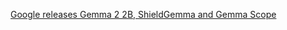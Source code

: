 [Google releases Gemma 2 2B, ShieldGemma and Gemma Scope](https://huggingface.co/blog/gemma-july-update) 
